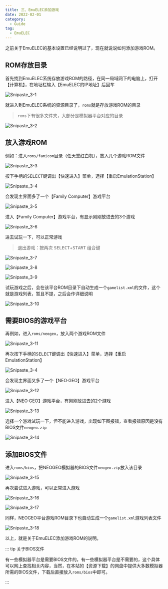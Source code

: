 ```yaml
---
title: 三、EmuELEC添加游戏
date: 2022-02-01
category: 
  - Guide
tag:
  - EmuELEC
---
```


之前关于EmuELEC的基本设置已经说明过了，现在就说说如何添加游戏ROM。

## ROM存放目录

首先找到EmuELEC系统存放游戏ROM的路径，在同一局域网下的电脑上，打开【计算机】，在地址栏输入【EmuELEC的IP地址】后回车

![Snipaste_3-1](./assets/Snipaste_3-1.png)

就进入到EmuELEC系统的资源目录了，`roms`就是存放游戏ROM的目录

> `roms`下有很多文件夹，大部分是模拟器平台对应的目录

![Snipaste_3-2](./assets/Snipaste_3-2.png)

## 放入游戏ROM

例如：进入`roms/famicom`目录（任天堂红白机），放入几个游戏ROM文件

![Snipaste_3-3](./assets/Snipaste_3-3.png)

按下手柄的<kbd>SELECT</kbd>键调出【快速进入】菜单，选择【重启EmulationStation】

![Snipaste_3-4](./assets/Snipaste_3-4.png)

会发现主界面多了一个【Family Computer】游戏平台

![Snipaste_3-5](./assets/Snipaste_3-5.png)

进入【Family Computer】游戏平台，有显示刚刚放进去的3个游戏

![Snipaste_3-6](./assets/Snipaste_3-6.png)



进去试玩一下，可以正常游戏

> 退出游戏：按两次 <kbd>SELECT</kbd>+<kbd>START</kbd> 组合键

![Snipaste_3-7](./assets/Snipaste_3-7.png)

![Snipaste_3-8](./assets/Snipaste_3-8.png)

![Snipaste_3-9](./assets/Snipaste_3-9.png)

试玩游戏之后，会在该平台ROM目录下自动生成一个`gamelist.xml`的文件，这个就是游戏列表，暂且不提，之后会作详细说明

![Snipaste_3-10](./assets/Snipaste_3-10.png)

## 需要BIOS的游戏平台

再例如，进入`roms/neogeo`，放入两个游戏ROM文件

![Snipaste_3-11](./assets/Snipaste_3-11.png)

再次按下手柄的<kbd>SELECT</kbd>键调出【快速进入】菜单，选择【重启EmulationStation】

![Snipaste_3-4](./assets/Snipaste_3-4.png)

会发现主界面又多了一个【NEO·GEO】游戏平台

![Snipaste_3-12](./assets/Snipaste_3-12.png)

进入【NEO·GEO】游戏平台，有刚刚放进去的2个游戏

![Snipaste_3-13](./assets/Snipaste_3-13.png)

选择一个游戏试玩一下，但不能进入游戏，出现如下图报错，查看报错原因是没有BIOS文件`neogeo.zip`

![Snipaste_3-14](./assets/Snipaste_3-14.png)

## 添加BIOS文件

进入`roms/bios`，把NEOGEO模拟器的BIOS文件`neogeo.zip`放入该目录

![Snipaste_3-15](./assets/Snipaste_3-15.png)

再次尝试进入游戏，可以正常进入游戏

![Snipaste_3-16](./assets/Snipaste_3-16.png)

![Snipaste_3-17](./assets/Snipaste_3-17.png)

同样，NEOGEO平台游戏ROM目录下也自动生成一个`gamelist.xml`游戏列表文件

![Snipaste_3-18](./assets/Snipaste_3-18.png)

以上，就是关于EmuELEC添加游戏ROM的说明。

::: tip 关于BIOS文件

有一些模拟器平台是需要BIOS文件的，有一些模拟器平台是不需要的，这个具体可以网上查找相关内容，当然，在本站的【资源下载】的网盘中提供大多数模拟器所需的BIOS文件，下载后直接放入`roms/bios`中即可。

:::
